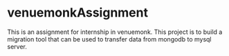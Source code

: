 # venuemonkAssignment
This is an assignment for internship in venuemonk. This project is to build a migration tool that can be used to transfer data from mongodb to mysql server.
